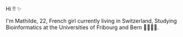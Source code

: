 Hi !! ✨

I'm Mathilde,
22,
French girl currently living in Switzerland,
Studying Bioinformatics at the Universities of Fribourg and Bern 👩🏻‍💻🧬. 




<!---
mathilde733/mathilde733 is a ✨ special ✨ repository because its `README.md` (this file) appears on your GitHub profile.
You can click the Preview link to take a look at your changes.
--->
